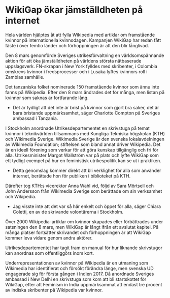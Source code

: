 # WikiGap ökar jämställdheten på internet

Hela världen hjälptes åt att fylla Wikipedia med artiklar om framstående kvinnor på internationella kvinnodagen. Kampanjen WikiGap har redan fått fäste i över femtio länder och förhoppningen är att den blir långlivad.

Den 8 mars genomförde Sveriges utrikesförvaltning en världsomspännande aktion för att öka jämställdheten på världens största nätbaserade uppslagsverk. FN-skrapan i New York fylldes med skribenter, i Colombia omskrevs kvinnor i fredsprocesser och i Lusaka lyftes kvinnors roll i Zambias samhälle.

Det tanzaniska folket nominerade 150 framstående kvinnor som ännu inte fanns på Wikipedia. Efter den 8 mars ändrades det för många, men listan på kvinnor som saknas är fortfarande lång.

- Det är tydligt att det inte är brist på kvinnor som gjort bra saker, det är bara bristande uppmärksamhet, säger Charlotte Compton på Sveriges ambassad i Tanzania.

I Stockholm anordnade Utrikesdepartementet en skrivstuga på temat kvinnor i teknikvärlden tillsammans med Kungliga Tekniska högskolan (KTH) och Wikimedia Sverige. Wikimedia Sverige är den svenska lokalavdelningen av Wikimedia Foundation; stiftelsen som bland annat driver Wikipedia. Det är en ideell förening som verkar för att göra kunskap tillgänglig och fri för alla. Utrikesminister Margot Wallström var på plats och lyfte WikiGap som ett tydligt exempel på hur en feministisk utrikespolitik kan se ut i praktiken.

- Detta genomslag kommer direkt att bli verklighet för alla som använder internet, berättade hon för publiken i biblioteket på KTH.

Därefter tog KTH:s vicerektor Anna Wahl vid, följd av Sara Mörtsell och John Andersson från Wikimedia Sverige som berättade om sin verksamhet och Wikipedia.

- Jag visste inte att det var så här enkelt och öppet för alla, säger Chiara Coletti, en av de skrivande volontärerna i Stockholm.

Över 2000 Wikipedia-artiklar om kvinnor skapades eller förbättrades under satsningen den 8 mars, men WikiGap är långt ifrån ett avslutat kapitel. På många platser fortsätter skrivandet och förhoppningen är att WikiGap kommer leva vidare genom andra aktörer.

Utrikesdepartementet har tagit fram en manual för hur liknande skrivstugor kan anordnas som offentliggörs inom kort.

Underrepresentationen av kvinnor på Wikipedia är en utmaning som Wikimedia har identifierat och försökt förändra länge, men svenska UD engagerade sig för första gången i Indien 2017. Då anordnade Sveriges ambassad i New Delhi en skrivstuga som kom att bli startskottet för WikiGap, efter att Feminism in India uppmärksammat att endast tre procent av indiska skribenter på Wikipedia var kvinnor.

